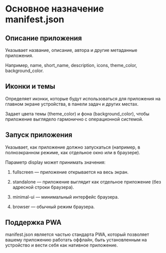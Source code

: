# Основное назначение manifest.json

## Описание приложения

Указывает название, описание, автора и другие метаданные приложения.

Например, name, short_name, description, icons, theme_color, background_color.

## Иконки и темы

Определяет иконки, которые будут использоваться для приложения на главном экране устройства, в панели задач и других местах.

Задает цвета темы (theme_color) и фона (background_color), чтобы приложение выглядело гармонично с операционной системой.

## Запуск приложения

Указывает, как приложение должно запускаться (например, в полноэкранном режиме, как отдельное окно или в браузере).

Параметр display может принимать значения:

1. fullscreen — приложение открывается на весь экран.

2. standalone — приложение выглядит как отдельное приложение (без адресной строки браузера).

3. minimal-ui — минимальный интерфейс браузера.

4. browser — обычный режим браузера.

## Поддержка PWA

manifest.json является частью стандарта PWA, который позволяет вашему приложению работать оффлайн, быть установленным на устройство и вести себя как нативное приложение.
